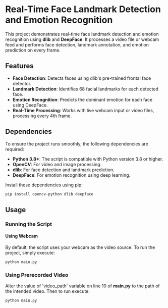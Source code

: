# Real-Time Face Landmark Detection and Emotion Recognition

This project demonstrates real-time face landmark detection and emotion recognition using **dlib** and **DeepFace**. It processes a video file or webcam feed and performs face detection, landmark annotation, and emotion prediction on every frame.

## Features
- **Face Detection**: Detects faces using dlib's pre-trained frontal face detector.
- **Landmark Detection**: Identifies 68 facial landmarks for each detected face.
- **Emotion Recognition**: Predicts the dominant emotion for each face using DeepFace.
- **Real-Time Processing**: Works with live webcam input or video files, processing every 4th frame.

## Dependencies

To ensure the project runs smoothly, the following dependencies are required:

- **Python 3.8+**: The script is compatible with Python version 3.8 or higher.
- **OpenCV**: For video and image processing.
- **dlib**: For face detection and landmark prediction.
- **DeepFace**: For emotion recognition using deep learning.

Install these dependencies using pip:
```bash
pip install opencv-python dlib deepface
```
## Usage 
### Running the Script

#### Using Webcam
By default, the script uses your webcam as the video source. To run the project, simply execute:
```bash
python main.py
```
### Using Prerecorded Video
Alter the value of 'video_path' variable on line 10 of **main.py** to the path of the intended video. Then to run execute:
```bash
python main.py
```
